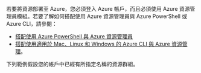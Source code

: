 
若要將資源部署至 Azure，您必須登入 Azure 帳戶，而且必須使用 Azure 資源管理員模組。若要了解如何搭配使用 Azure 資源管理員與 Azure PowerShell 或 Azure CLI，請參閱：

- [搭配使用 Azure PowerShell 與 Azure 資源管理員](powershell-azure-resource-manager.md)
- [搭配使用適用於 Mac、Linux 和 Windows 的 Azure CLI 與 Azure 資源管理](../articles/virtual-machines/xplat-cli-azure-resource-manager.md)。

下列範例假設您的帳戶中已經有所指定名稱的資源群組。

<!---HONumber=July15_HO3-->